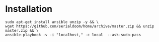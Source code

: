 Installation
============

```
sudo apt-get install ansible unzip -y && \
wget https://github.com/serialdoom/home/archive/master.zip && unzip master.zip && \
ansible-playbook -v -i "localhost," -c local  --ask-sudo-pass
```
